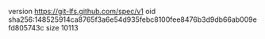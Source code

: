 version https://git-lfs.github.com/spec/v1
oid sha256:148525914ca8765f3a6e54d935febc8100fee8476b3d9db66ab009efd805743c
size 10113
